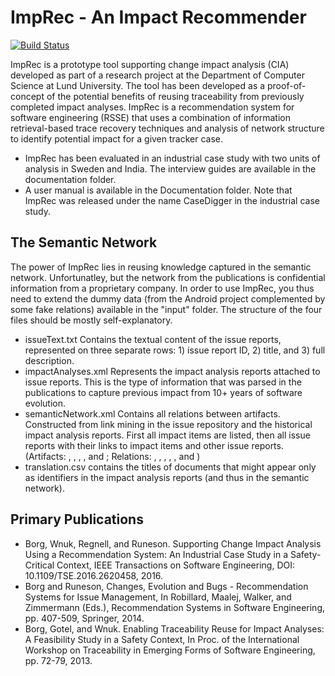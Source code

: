 # ImpRec - An Impact Recommender
[![Build Status](https://travis-ci.com/mrksbrg/ImpRec.svg?branch=master)](https://travis-ci.com/mrksbrg/ImpRec)

ImpRec is a prototype tool supporting change impact analysis (CIA) developed as part of a research project at the Department of Computer Science at Lund University. The tool has been developed as a proof-of-concept of the potential benefits of reusing traceability from previously completed impact analyses. ImpRec is a recommendation system for software engineering (RSSE) that uses a combination of information retrieval-based trace recovery techniques and analysis of network structure to identify potential impact for a given tracker case.

- ImpRec has been evaluated in an industrial case study with two units of analysis in Sweden and India. The interview guides are available in the documentation folder.
- A  user manual is available in the Documentation folder. Note that ImpRec was released under the name CaseDigger in the industrial case study.

## The Semantic Network

The power of ImpRec lies in reusing knowledge captured in the semantic network. Unfortunatley, but the network from the publications is confidential information from a proprietary company. In order to use ImpRec, you thus need to extend the dummy data (from the Android project complemented by some fake relations) available in the "input" folder. The structure of the four files should be mostly self-explanatory.

- issueText.txt Contains the textual content of the issue reports, represented on three separate rows: 1) issue report ID, 2) title, and 3) full description.
- impactAnalyses.xml Represents the impact analysis reports attached to issue reports. This is the type of information that was parsed in the publications to capture previous impact from 10+ years of software evolution.
- semanticNetwork.xml Contains all relations between artifacts. Constructed from link mining in the issue repository and the historical impact analysis reports. First all impact items are listed, then all issue reports with their links to impact items and other issue reports. (Artifacts: <TrackerCase>, <REQ>, <TEST>, <MISC>, and <UNSPECIFIED>; Relations: <RelatedCase>, <SpecifiedBy>, <VerifiedBy>, <NeedsUpdate>, <ImpactedHW>, and <UnspecifiedLink>)
- translation.csv contains the titles of documents that might appear only as identifiers in the impact analysis reports (and thus in the semantic network).

## Primary Publications
- Borg, Wnuk, Regnell, and Runeson. Supporting Change Impact Analysis Using a Recommendation System: An Industrial Case Study in a Safety-Critical Context, IEEE Transactions on Software Engineering, DOI: 10.1109/TSE.2016.2620458, 2016.
- Borg and Runeson, Changes, Evolution and Bugs - Recommendation Systems for Issue Management, In Robillard, Maalej, Walker, and Zimmermann (Eds.), Recommendation Systems in Software Engineering, pp. 407-509, Springer, 2014.
- Borg, Gotel, and Wnuk. Enabling Traceability Reuse for Impact Analyses: A Feasibility Study in a Safety Context, In Proc. of the International Workshop on Traceability in Emerging Forms of Software Engineering, pp. 72-79, 2013.
